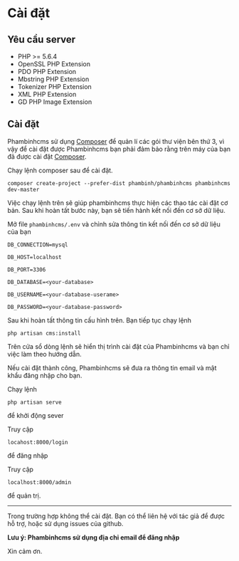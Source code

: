 # Cài đặt

## Yêu cầu server
* PHP >= 5.6.4
* OpenSSL PHP Extension
* PDO PHP Extension
* Mbstring PHP Extension
* Tokenizer PHP Extension
* XML PHP Extension
* GD PHP Image Extension

## Cài đặt
Phambinhcms sử dụng [Composer](https://getcomposer.org/) để quản lí các gói thư viện bên thứ 3, vì vậy để cài đặt được Phambinhcms bạn phải đảm bảo rằng trên máy của bạn đã được cài đặt [Composer](https://getcomposer.org/).

Chạy lệnh composer sau để cài đặt.

`composer create-project --prefer-dist phambinh/phambinhcms phambinhcms dev-master`

Việc chạy lệnh trên sẽ giúp phambinhcms thực hiện các thao tác cài đặt cơ bản. Sau khi hoàn tất bước này, bạn sẽ tiến hành kết nối đến cơ sở dữ liệu.

Mở file `phambinhcms/.env` và chỉnh sửa thông tin kết nối đến cơ sở dữ liệu của bạn

`DB_CONNECTION=mysql`

`DB_HOST=localhost`

`DB_PORT=3306`

`DB_DATABASE=<your-database>`

`DB_USERNAME=<your-database-userame>`

`DB_PASSWORD=<your-database-password>`

Sau khi hoàn tất thông tin cấu hình trên. Bạn tiếp tục chạy lệnh

`php artisan cms:install`

Trên cửa sổ dòng lệnh sẽ hiển thị trình cài đặt của Phambinhcms và bạn chỉ việc làm theo hướng dẫn.

Nếu cài đặt thành công, Phambinhcms sẽ đưa ra thông tin email và mật khẩu đăng nhập cho bạn.

Chạy lệnh

`php artisan serve`

để khởi động sever

Truy cập

`locahost:8000/login`

để đăng nhập

Truy cập 

`localhost:8000/admin`

để quản trị.

---------------------------------

Trong trường hợp không thể cài đặt. Bạn có thể liên hệ với tác giả để được hỗ trợ, hoặc sử dụng issues của github.

**Lưu ý: Phambinhcms sử dụng địa chỉ email để đăng nhập**

Xin cảm ơn.